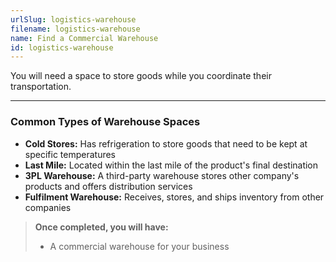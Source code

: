```yaml
---
urlSlug: logistics-warehouse
filename: logistics-warehouse
name: Find a Commercial Warehouse
id: logistics-warehouse
---
```

You will need a space to store goods while you coordinate their transportation.

---
### Common Types of Warehouse Spaces
- **Cold Stores:** Has refrigeration to store goods that need to be kept at specific temperatures
- **Last Mile:** Located within the last mile of the product's final destination
- **3PL Warehouse:** A third-party warehouse stores other company's products and offers distribution services
- **Fulfilment Warehouse:** Receives, stores, and ships inventory from other companies

>**Once completed, you will have:** 
>- A commercial warehouse for your business